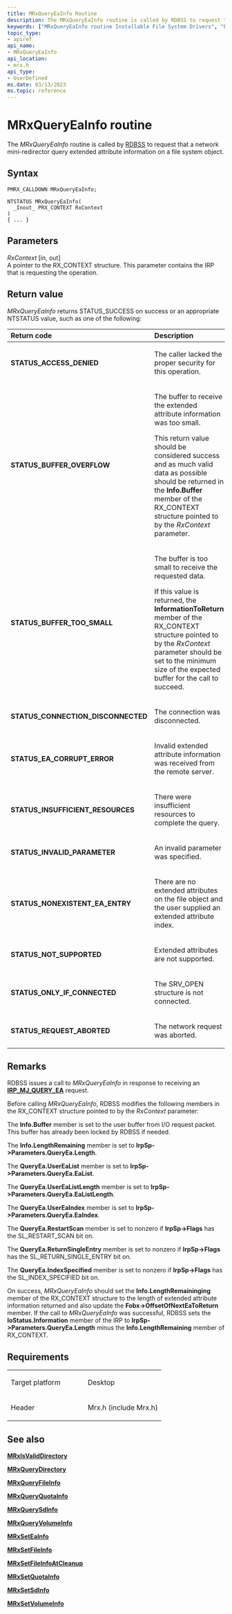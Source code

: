 ```yaml
---
title: MRxQueryEaInfo Routine
description: The MRxQueryEaInfo routine is called by RDBSS to request that a network mini-redirector query extended attribute information on a file system object.
keywords: ["MRxQueryEaInfo routine Installable File System Drivers", "PMRX_CALLDOWN"]
topic_type:
- apiref
api_name:
- MRxQueryEaInfo
api_location:
- mrx.h
api_type:
- UserDefined
ms.date: 03/13/2023
ms.topic: reference
---
```


# MRxQueryEaInfo routine


The *MRxQueryEaInfo* routine is called by [RDBSS](./the-rdbss-driver-and-library.md) to request that a network mini-redirector query extended attribute information on a file system object.

## Syntax

```ManagedCPlusPlus
PMRX_CALLDOWN MRxQueryEaInfo;

NTSTATUS MRxQueryEaInfo(
  _Inout_ PRX_CONTEXT RxContext
)
{ ... }
```

## Parameters

*RxContext* \[in, out\]  
A pointer to the RX\_CONTEXT structure. This parameter contains the IRP that is requesting the operation.

## Return value

*MRxQueryEaInfo* returns STATUS\_SUCCESS on success or an appropriate NTSTATUS value, such as one of the following:

<table>
<colgroup>
<col width="50%" />
<col width="50%" />
</colgroup>
<thead>
<tr class="header">
<th align="left">Return code</th>
<th align="left">Description</th>
</tr>
</thead>
<tbody>
<tr class="odd">
<td align="left"><strong>STATUS_ACCESS_DENIED</strong></td>
<td align="left"><p>The caller lacked the proper security for this operation.</p></td>
</tr>
<tr class="even">
<td align="left"><strong>STATUS_BUFFER_OVERFLOW</strong></td>
<td align="left"><p>The buffer to receive the extended attribute information was too small.</p>
<p>This return value should be considered success and as much valid data as possible should be returned in the <strong>Info.Buffer</strong> member of the RX_CONTEXT structure pointed to by the <em>RxContext</em> parameter.</p></td>
</tr>
<tr class="odd">
<td align="left"><strong>STATUS_BUFFER_TOO_SMALL</strong></td>
<td align="left"><p>The buffer is too small to receive the requested data.</p>
<p>If this value is returned, the <strong>InformationToReturn</strong> member of the RX_CONTEXT structure pointed to by the <em>RxContext</em> parameter should be set to the minimum size of the expected buffer for the call to succeed.</p></td>
</tr>
<tr class="even">
<td align="left"><strong>STATUS_CONNECTION_DISCONNECTED</strong></td>
<td align="left"><p>The connection was disconnected.</p></td>
</tr>
<tr class="odd">
<td align="left"><strong>STATUS_EA_CORRUPT_ERROR</strong></td>
<td align="left"><p>Invalid extended attribute information was received from the remote server.</p></td>
</tr>
<tr class="even">
<td align="left"><strong>STATUS_INSUFFICIENT_RESOURCES</strong></td>
<td align="left"><p>There were insufficient resources to complete the query.</p></td>
</tr>
<tr class="odd">
<td align="left"><strong>STATUS_INVALID_PARAMETER</strong></td>
<td align="left"><p>An invalid parameter was specified.</p></td>
</tr>
<tr class="even">
<td align="left"><strong>STATUS_NONEXISTENT_EA_ENTRY</strong></td>
<td align="left"><p>There are no extended attributes on the file object and the user supplied an extended attribute index.</p></td>
</tr>
<tr class="odd">
<td align="left"><strong>STATUS_NOT_SUPPORTED</strong></td>
<td align="left"><p>Extended attributes are not supported.</p></td>
</tr>
<tr class="even">
<td align="left"><strong>STATUS_ONLY_IF_CONNECTED</strong></td>
<td align="left"><p>The SRV_OPEN structure is not connected.</p></td>
</tr>
<tr class="odd">
<td align="left"><strong>STATUS_REQUEST_ABORTED</strong></td>
<td align="left"><p>The network request was aborted.</p></td>
</tr>
</tbody>
</table>

 

## Remarks

RDBSS issues a call to *MRxQueryEaInfo* in response to receiving an [**IRP\_MJ\_QUERY\_EA**](irp-mj-query-ea.md) request.

Before calling *MRxQueryEaInfo*, RDBSS modifies the following members in the RX\_CONTEXT structure pointed to by the *RxContext* parameter:

The **Info.Buffer** member is set to the user buffer from I/O request packet. This buffer has already been locked by RDBSS if needed.

The **Info.LengthRemaining** member is set to **IrpSp-&gt;Parameters.QueryEa.Length**.

The **QueryEa.UserEaList** member is set to **IrpSp-&gt;Parameters.QueryEa.EaList**.

The **QueryEa.UserEaListLength** member is set to **IrpSp-&gt;Parameters.QueryEa.EaListLength**.

The **QueryEa.UserEaIndex** member is set to **IrpSp-&gt;Parameters.QueryEa.EaIndex**.

The **QueryEa.RestartScan** member is set to nonzero if **IrpSp-&gt;Flags** has the SL\_RESTART\_SCAN bit on.

The **QueryEa.ReturnSingleEntry** member is set to nonzero if **IrpSp-&gt;Flags** has the SL\_RETURN\_SINGLE\_ENTRY bit on.

The **QueryEa.IndexSpecified** member is set to nonzero if **IrpSp-&gt;Flags** has the SL\_INDEX\_SPECIFIED bit on.

On success, *MRxQueryEaInfo* should set the **Info.LengthRemaininging** member of the RX\_CONTEXT structure to the length of extended attribute information returned and also update the **Fobx-&gt;OffsetOfNextEaToReturn** member. If the call to *MRxQueryEaInfo* was successful, RDBSS sets the **IoStatus.Information** member of the IRP to **IrpSp-&gt;Parameters.QueryEa.Length** minus the **Info.LengthRemaining** member of RX\_CONTEXT.

## Requirements

<table>
<colgroup>
<col width="50%" />
<col width="50%" />
</colgroup>
<tbody>
<tr class="odd">
<td align="left"><p>Target platform</p></td>
<td align="left">Desktop</td>
</tr>
<tr class="even">
<td align="left"><p>Header</p></td>
<td align="left">Mrx.h (include Mrx.h)</td>
</tr>
</tbody>
</table>

## See also


[**MRxIsValidDirectory**](/windows-hardware/drivers/ddi/mrx/nc-mrx-pmrx_chkdir_calldown)

[**MRxQueryDirectory**](mrxquerydirectory.md)

[**MRxQueryFileInfo**](mrxqueryfileinfo.md)

[**MRxQueryQuotaInfo**](mrxqueryquotainfo.md)

[**MRxQuerySdInfo**](mrxquerysdinfo.md)

[**MRxQueryVolumeInfo**](mrxqueryvolumeinfo.md)

[**MRxSetEaInfo**](mrxseteainfo.md)

[**MRxSetFileInfo**](mrxsetfileinfo.md)

[**MRxSetFileInfoAtCleanup**](mrxsetfileinfoatcleanup.md)

[**MRxSetQuotaInfo**](mrxsetquotainfo.md)

[**MRxSetSdInfo**](mrxsetsdinfo.md)

[**MRxSetVolumeInfo**](mrxsetvolumeinfo.md)

 

